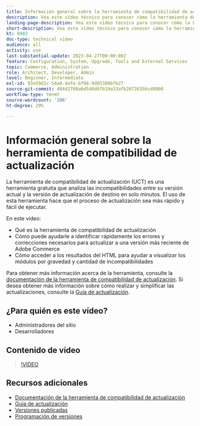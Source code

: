 ```yaml
---
title: Información general sobre la herramienta de compatibilidad de actualización
description: Vea este vídeo técnico para conocer cómo la herramienta de compatibilidad de actualización puede hacer que su próxima actualización sea más fácil, barata y rápida.
landing-page-description: Vea este vídeo técnico para conocer cómo la herramienta de compatibilidad de actualización puede hacer que su próxima actualización sea más fácil, barata y rápida.
short-description: Vea este vídeo técnico para conocer cómo la herramienta de compatibilidad de actualización puede hacer que su próxima actualización sea más fácil, barata y rápida.
kt: 9983
doc-type: technical video
audience: all
activity: use
last-substantial-update: 2023-04-27T00:00:00Z
feature: Configuration, System, Upgrade, Tools and External Services
topic: Commerce, Administration
role: Architect, Developer, Admin
level: Beginner, Intermediate
exl-id: 93a59d1c-54a8-4efe-bf98-9d65389bfb27
source-git-commit: 404d2708a6d540d6fb19a33afb20726356cd8000
workflow-type: tm+mt
source-wordcount: '206'
ht-degree: 29%

---
```


# Información general sobre la herramienta de compatibilidad de actualización

La herramienta de compatibilidad de actualización (UCT) es una herramienta gratuita que analiza las incompatibilidades entre su versión actual y la versión de actualización de destino en solo minutos. El uso de esta herramienta hace que el proceso de actualización sea más rápido y fácil de ejecutar.

En este vídeo:

- Qué es la herramienta de compatibilidad de actualización
- Cómo puede ayudarle a identificar rápidamente los errores y correcciones necesarios para actualizar a una versión más reciente de Adobe Commerce
- Cómo acceder a los resultados del HTML para ayudar a visualizar los módulos por gravedad y cantidad de incompatibilidades

Para obtener más información acerca de la herramienta, consulte la [documentación de la herramienta de compatibilidad de actualización](https://experienceleague.adobe.com/docs/commerce-operations/upgrade-guide/upgrade-compatibility-tool/overview.html?lang=es). Si desea obtener más información sobre cómo realizar y simplificar las actualizaciones, consulte la [Guía de actualización](https://experienceleague.adobe.com/docs/commerce-operations/upgrade-guide/overview.html?lang=es).

## ¿Para quién es este vídeo?

- Administradores del sitio
- Desarrolladores

## Contenido de vídeo

>[!VIDEO](https://video.tv.adobe.com/v/344382?quality=12&learn=on&captions=spa)

## Recursos adicionales

- [Documentación de la herramienta de compatibilidad de actualización](https://experienceleague.adobe.com/docs/commerce-operations/upgrade-guide/upgrade-compatibility-tool/overview.html?lang=es)
- [Guía de actualización](https://experienceleague.adobe.com/docs/commerce-operations/upgrade-guide/overview.html?lang=es)
- [Versiones publicadas](https://experienceleague.adobe.com/docs/commerce-operations/release/versions.html?lang=es)
- [Programación de versiones](https://experienceleague.adobe.com/docs/commerce-operations/release/planning/schedule.html?lang=es)
